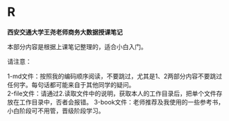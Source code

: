 # R
**西安交通大学王尧老师商务大数据授课笔记**

本部分内容是根据上课笔记整理的，适合小白入门。

请注意：

1-md文件：按照我的编码顺序阅读，不要跳过，尤其是1、2两部分内容不要跳过任何字。每句话都可能来自于其他同学的疑问。   
2-file文件：请通过2.读取文件中的说明，获取本人的工作目录后，把单个文件存放在工作目录中，否者会报错。
3-book文件：老师推荐及我使用的一些参考书，小白阶段可不用管，晋级阶段学习。
